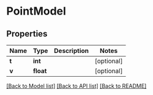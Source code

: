 # PointModel

## Properties
Name | Type | Description | Notes
------------ | ------------- | ------------- | -------------
**t** | **int** |  | [optional] 
**v** | **float** |  | [optional] 

[[Back to Model list]](../README.md#documentation-for-models) [[Back to API list]](../README.md#documentation-for-api-endpoints) [[Back to README]](../README.md)



